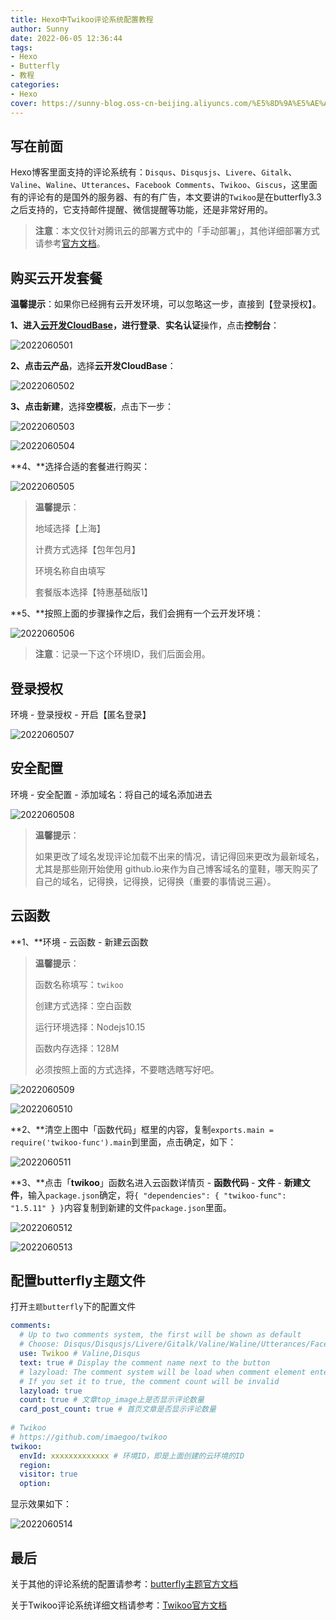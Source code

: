 ```yaml
---
title: Hexo中Twikoo评论系统配置教程
author: Sunny
date: 2022-06-05 12:36:44
tags:
- Hexo
- Butterfly
- 教程
categories:
- Hexo
cover: https://sunny-blog.oss-cn-beijing.aliyuncs.com/%E5%8D%9A%E5%AE%A2%E5%B0%81%E9%9D%A2%E5%9B%BE%E6%96%87%E4%BB%B6/cover2.jpg
---
```


## 写在前面

Hexo博客里面支持的评论系统有：`Disqus`、`Disqusjs`、`Livere`、`Gitalk`、`Valine`、`Waline`、`Utterances`、`Facebook Comments`、`Twikoo`、`Giscus`，这里面有的评论有的是国外的服务器、有的有广告，本文要讲的`Twikoo`是在butterfly3.3之后支持的，它支持邮件提醒、微信提醒等功能，还是非常好用的。

> **注意**：本文仅针对腾讯云的部署方式中的「手动部署」，其他详细部署方式请参考[官方文档](https://cloud.tencent.com/act?cps_key=44b3b34da3e3b77bae971b11ed4b2639&fromSource=gwzcw.3814800.3814800.3814800&utm_id=gwzcw.3814800.3814800.3814800&utm_medium=cps&page=cloudbase01)。

## 购买云开发套餐

**温馨提示**：如果你已经拥有云开发环境，可以忽略这一步，直接到【登录授权】。

**1、**进入[云开发CloudBase](https://cloud.tencent.com/act?cps_key=44b3b34da3e3b77bae971b11ed4b2639&fromSource=gwzcw.3814800.3814800.3814800&utm_id=gwzcw.3814800.3814800.3814800&utm_medium=cps&page=cloudbase01)，进行**登录**、**实名认证**操作，点击**控制台**：

![2022060501](https://sunny-blog.oss-cn-beijing.aliyuncs.com/20220605/2022060501.png)

**2、**点击**云产品**，选择**云开发CloudBase**：

![2022060502](https://sunny-blog.oss-cn-beijing.aliyuncs.com/20220605/2022060502.png)

**3、**点击**新建**，选择**空模板**，点击下一步：

![2022060503](https://sunny-blog.oss-cn-beijing.aliyuncs.com/20220605/2022060503.png)

![2022060504](https://sunny-blog.oss-cn-beijing.aliyuncs.com/20220605/2022060504.png)

**4、**选择合适的套餐进行购买：

![2022060505](https://sunny-blog.oss-cn-beijing.aliyuncs.com/20220605/2022060505.png)



> **温馨提示**：
>
> 地域选择【上海】
>
> 计费方式选择【包年包月】
>
> 环境名称自由填写
>
> 套餐版本选择【特惠基础版1】



**5、**按照上面的步骤操作之后，我们会拥有一个云开发环境：

![2022060506](https://sunny-blog.oss-cn-beijing.aliyuncs.com/20220605/2022060506-20220605154108387.png)

> **注意**：记录一下这个环境ID，我们后面会用。

## 登录授权

环境 - 登录授权 - 开启【匿名登录】

![2022060507](https://sunny-blog.oss-cn-beijing.aliyuncs.com/20220605/2022060507.png)

## 安全配置

环境 - 安全配置 - 添加域名：将自己的域名添加进去

![2022060508](https://sunny-blog.oss-cn-beijing.aliyuncs.com/20220605/2022060508.png)

> **温馨提示**：
>
> 如果更改了域名发现评论加载不出来的情况，请记得回来更改为最新域名，尤其是那些刚开始使用 github.io来作为自己博客域名的童鞋，哪天购买了自己的域名，记得换，记得换，记得换（重要的事情说三遍）。

## 云函数

**1、**环境 - 云函数 - 新建云函数

> **温馨提示**：
>
> 函数名称填写：`twikoo`
>
> 创建方式选择：空白函数
>
> 运行环境选择：Nodejs10.15
>
> 函数内存选择：128M
>
> 必须按照上面的方式选择，不要瞎选瞎写好吧。

![2022060509](https://sunny-blog.oss-cn-beijing.aliyuncs.com/20220605/2022060509.png)

![2022060510](https://sunny-blog.oss-cn-beijing.aliyuncs.com/20220605/2022060510.png)

**2、**清空上图中「函数代码」框里的内容，复制`exports.main = require('twikoo-func').main`到里面，点击确定，如下：

![2022060511](https://sunny-blog.oss-cn-beijing.aliyuncs.com/20220605/2022060511.png)

**3、**点击「**twikoo**」函数名进入云函数详情页 - **函数代码** - **文件** - **新建文件**，输入`package.json`确定，将`{ "dependencies": { "twikoo-func": "1.5.11" } }`内容复制到新建的文件`package.json`里面。

![2022060512](https://sunny-blog.oss-cn-beijing.aliyuncs.com/20220605/2022060512.png)

![2022060513](https://sunny-blog.oss-cn-beijing.aliyuncs.com/20220605/2022060513.png)

## 配置butterfly主题文件

打开`主题butterfly`下的配置文件

```yaml
comments:
  # Up to two comments system, the first will be shown as default
  # Choose: Disqus/Disqusjs/Livere/Gitalk/Valine/Waline/Utterances/Facebook Comments/Twikoo/Giscus/Remark42
  use: Twikoo # Valine,Disqus
  text: true # Display the comment name next to the button
  # lazyload: The comment system will be load when comment element enters the browser's viewport.
  # If you set it to true, the comment count will be invalid
  lazyload: true
  count: true # 文章top_image上是否显示评论数量
  card_post_count: true # 首页文章是否显示评论数量
  
# Twikoo
# https://github.com/imaegoo/twikoo
twikoo:
  envId: xxxxxxxxxxxxx # 环境ID，即是上面创建的云环境的ID
  region:
  visitor: true
  option:
```

显示效果如下：

![2022060514](https://sunny-blog.oss-cn-beijing.aliyuncs.com/20220605/2022060514.png)

## 最后

关于其他的评论系统的配置请参考：[butterfly主题官方文档](https://butterfly.js.org/posts/ceeb73f/)

关于Twikoo评论系统详细文档请参考：[Twikoo官方文档](https://twikoo.js.org/quick-start.html)

